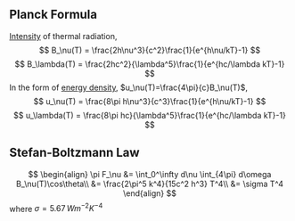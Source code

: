 ## Planck Formula
[Intensity](Radiation%20(Concepts).md) of thermal radiation,
$$
B_\nu(T) = \frac{2h\nu^3}{c^2}\frac{1}{e^{h\nu/kT}-1}
$$
$$
B_\lambda(T) = \frac{2hc^2}{\lambda^5}\frac{1}{e^{hc/\lambda kT}-1}
$$
In the form of [energy density](<Radiation (Concepts).md>), $u_\nu(T)=\frac{4\pi}{c}B_\nu(T)$,
$$
u_\nu(T) = \frac{8\pi h\nu^3}{c^3}\frac{1}{e^{h\nu/kT}-1}
$$
$$
u_\lambda(T) = \frac{8\pi hc}{\lambda^5}\frac{1}{e^{hc/\lambda kT}-1}
$$

## Stefan-Boltzmann Law
$$
\begin{align}
\pi F_\nu &= \int_0^\infty d\nu \int_{4\pi} d\omega B_\nu(T)\cos\theta\\
&= \frac{2\pi^5 k^4}{15c^2 h^3} T^4\\
&= \sigma T^4
\end{align}
$$
where $\sigma = 5.67\,Wm^{-2}K^{-4}$
